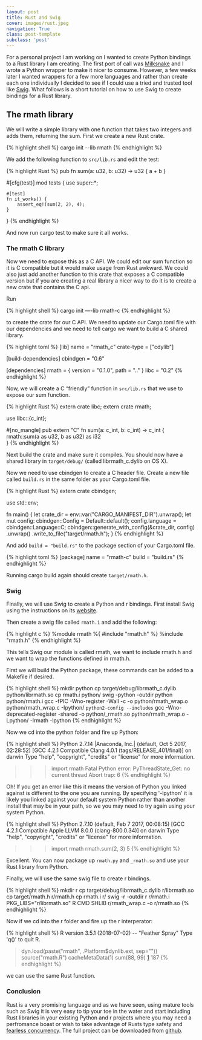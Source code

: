 ```yaml
---
layout: post
title: Rust and Swig
cover: images/rust.jpeg
navigation: True
class: post-template
subclass: 'post'
---
```


For a personal project I am working on I wanted to create Python bindings to a Rust library I am creating. The first port of call was [Milksnake][1] and I wrote a Python wrapper to make it nicer to consume. However, a few weeks later I wanted wrappers for a few more languages and rather than create each one individually I decided to see if I could use a tried and trusted tool like [Swig][2]. What follows is a short tutorial on how to use Swig to create bindings for a Rust library.
<!--excerpt-->

## The rmath library

We will write a simple library with one function that takes two integers and adds them, returning the sum. First we create a new Rust crate.

{% highlight shell %}
cargo init --lib rmath
{% endhighlight %}

We add the following function to `src/lib.rs` and edit the test:

{% highlight Rust %}
pub fn sum(a: u32, b: u32) -> u32 {
  a + b
}

#[cfg(test)]
mod tests {
    use super::*;
    
    #[test]
    fn it_works() {
        assert_eq!(sum(2, 2), 4);
    }
}
{% endhighlight %}


And now run cargo test to make sure it all works.

### The rmath C library

Now we need to expose this as a C API. We could edit our sum function so it is C compatible but it would make usage from Rust awkward. We could also just add another function to this crate that exposes a C compatible version but if you are creating a real library a nicer way to do it is to create a new crate that contains the C api.

Run

{% highlight shell %}
cargo init —-lib rmath-c
{% endhighlight %}

to create the crate for our C API. We need to update our Cargo.toml file with our dependencies and we need to tell cargo we want to build a C shared library.

{% highlight toml %}
[lib]
name = "rmath_c"
crate-type = ["cdylib"]

[build-dependencies]
cbindgen = "0.6"

[dependencies]
rmath = { version = "0.1.0", path = ".." }
libc = "0.2"
{% endhighlight %}

Now, we will create a C “friendly” function in `src/lib.rs` that we use to expose our sum function.

{% highlight Rust %}
extern crate libc;
extern crate rmath;

use libc::{c_int};

#[no_mangle]
pub extern "C" fn sum(a: c_int, b: c_int) -> c_int {
    rmath::sum(a as u32, b as u32) as i32    
}
{% endhighlight %}

Next build the crate and make sure it compiles. You should now have a shared library in `target/debug/` (called librmath_c.dylib on OS X).

Now we need to use cbindgen to create a C header file. Create a new file called `build.rs` in the same folder as your Cargo.toml file.

{% highlight Rust %}
extern crate cbindgen;

use std::env;

fn main() {
    let crate_dir = env::var("CARGO_MANIFEST_DIR").unwrap();
    let mut config: cbindgen::Config = Default::default();
    config.language = cbindgen::Language::C;
    cbindgen::generate_with_config(&crate_dir, config)
      .unwrap()
      .write_to_file("target/rmath.h");
}
{% endhighlight %}

And add `build = "build.rs"` to the package section of your Cargo.toml file.

{% highlight toml %}
[package]
name = "rmath-c"
build = "build.rs"
{% endhighlight %}

Running cargo build again should create `target/rmath.h`.

### Swig

Finally, we will use Swig to create a Python and r bindings. First install Swig using the instructions on its [website][2].

Then create a swig file called `rmath.i` and add the following:

{% highlight c %}
%module rmath
%{
#include "rmath.h"
%}
%include "rmath.h"
{% endhighlight %}

This tells Swig our module is called rmath, we want to include rmath.h and we want to wrap the functions defined in rmath.h. 

First we will build the Python package, these commands can be added to a Makefile if desired.

{% highlight shell %}
mkdir python
cp target/debug/librmath_c.dylib python/librmath.so
cp rmath.i python/
swig -python -outdir python python/rmath.i
gcc -fPIC -Wno-register -Wall -c -o python/rmath_wrap.o python/rmath_wrap.c -Ipython/ `python2-config --includes`
gcc -Wno-deprecated-register -shared -o python/_rmath.so python/rmath_wrap.o -Lpython/ -lrmath -lpython
{% endhighlight %}

Now we cd into the python folder and fire up Python:

{% highlight shell %}
Python 2.7.14 |Anaconda, Inc.| (default, Oct 5 2017, 02:28:52)
[GCC 4.2.1 Compatible Clang 4.0.1 (tags/RELEASE_401/final)] on darwin
Type "help", "copyright", "credits" or "license" for more information.
>>> import rmath
Fatal Python error: PyThreadState_Get: no current thread
Abort trap: 6
{% endhighlight %}

Oh! If you get an error like this it means the version of Python you linked against is different to the one you are running. By specifying '-lpython' it is likely you linked against your default system Python rather than another install that may be in your path, so we you may need to try again using your system Python.

{% highlight shell %}
Python 2.7.10 (default, Feb 7 2017, 00:08:15)
[GCC 4.2.1 Compatible Apple LLVM 8.0.0 (clang-800.0.34)] on darwin
Type "help", "copyright", "credits" or "license" for more information.
>>> import rmath
>>> rmath.sum(2, 3)
5
{% endhighlight %}

Excellent. You can now package up `rmath.py` and `_rmath.so` and use your Rust library from Python.

Finally, we will use the same swig file to create r bindings.

{% highlight shell %}
mkdir r
cp target/debug/librmath_c.dylib r/librmath.so
cp target/rmath.h r/rmath.h
cp rmath.i r/
swig -r -outdir r r/rmath.i	
PKG_LIBS="r/librmath.so" R CMD SHLIB r/rmath_wrap.c -o r/rmath.so
{% endhighlight %}

Now if we cd into the r folder and fire up the r interperator:

{% highlight shell %}
R version 3.5.1 (2018-07-02) -- "Feather Spray"
Type 'q()' to quit R.

> dyn.load(paste("rmath", .Platform$dynlib.ext, sep=""))
> source("rmath.R")
> cacheMetaData(1)
> sum(88, 99)
[1] 187
{% endhighlight %}

we can use the same Rust function.

### Conclusion

Rust is a very promising language and as we have seen, using mature tools such as Swig it is very easy to tip your toe in the water and start including Rust libraries in your existing Python and r projects where you may need a perfromance boast or wish to take advantage of Rusts type safety and [fearless concurrency][3]. The full project can be downloaded from [github][4].

[1]: https://github.com/getsentry/milksnake "Milksnake"
[2]: http://swig.org/ "SWIG"
[3]: https://blog.Rust-lang.org/2015/04/10/Fearless-Concurrency.html "Fearless Concurrency"
[4]: https://github.com/prio/rmath "rmath github repo"